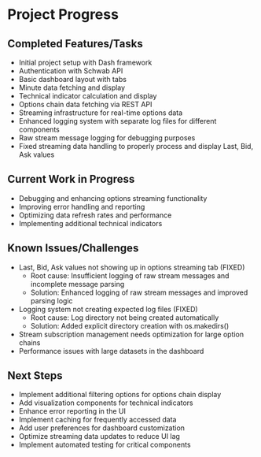 # Project Progress

## Completed Features/Tasks

- Initial project setup with Dash framework
- Authentication with Schwab API
- Basic dashboard layout with tabs
- Minute data fetching and display
- Technical indicator calculation and display
- Options chain data fetching via REST API
- Streaming infrastructure for real-time options data
- Enhanced logging system with separate log files for different components
- Raw stream message logging for debugging purposes
- Fixed streaming data handling to properly process and display Last, Bid, Ask values

## Current Work in Progress

- Debugging and enhancing options streaming functionality
- Improving error handling and reporting
- Optimizing data refresh rates and performance
- Implementing additional technical indicators

## Known Issues/Challenges

- Last, Bid, Ask values not showing up in options streaming tab (FIXED)
  - Root cause: Insufficient logging of raw stream messages and incomplete message parsing
  - Solution: Enhanced logging of raw stream messages and improved parsing logic
- Logging system not creating expected log files (FIXED)
  - Root cause: Log directory not being created automatically
  - Solution: Added explicit directory creation with os.makedirs()
- Stream subscription management needs optimization for large option chains
- Performance issues with large datasets in the dashboard

## Next Steps

- Implement additional filtering options for options chain display
- Add visualization components for technical indicators
- Enhance error reporting in the UI
- Implement caching for frequently accessed data
- Add user preferences for dashboard customization
- Optimize streaming data updates to reduce UI lag
- Implement automated testing for critical components
